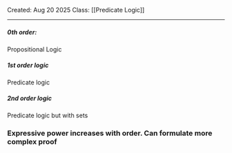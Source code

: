 Created: Aug 20 2025
Class: [[Predicate Logic]] 
- - -
##### 0th order:
Propositional Logic
##### 1st order logic
Predicate logic
##### 2nd order logic
 Predicate logic but with sets

### Expressive power increases with order. Can formulate more complex proof
